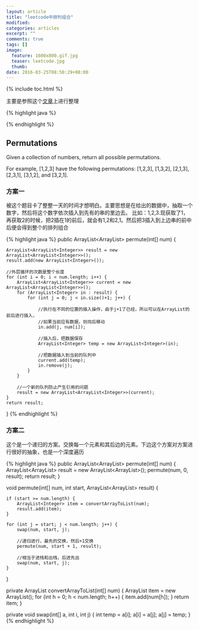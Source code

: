 ```yaml
---
layout: article
title: "leetcode中排列组合"
modified:
categories: articles
excerpt: ""
comments: true
tags: []
image: 
  feature: 1600x800.gif.jpg
  teaser: leetcode.jpg
  thumb:
date: 2016-03-25T08:50:29+08:00
---
```


{% include toc.html %}

主要是参照这个[文章](http://www.programcreek.com/2012/11/top-10-algorithms-for-coding-interview/)上进行整理

{% highlight java %}

{% endhighlight %}

## Permutations

Given a collection of numbers, return all possible permutations.

For example,
[1,2,3] have the following permutations:
[1,2,3], [1,3,2], [2,1,3], [2,3,1], [3,1,2], and [3,2,1].

### 方案一

被这个题目卡了整整一天的时间才想明白。主要思想是在给出的数据中，抽取一个数字，然后将这个数字依次插入到先有的串的里边去。
比如：1,2,3.现获取了1，再获取2的时候，把2插在1的前后，就会有1,2和2,1。然后把3插入到上边串的前中后便会得到整个的排列组合

{% highlight java %}
public ArrayList<ArrayList<Integer>> permute(int[] num) {

	ArrayList<ArrayList<Integer>> result = new ArrayList<ArrayList<Integer>>();
	result.add(new ArrayList<Integer>());

	//外层循环的次数是整个长度
	for (int i = 0; i < num.length; i++) {
		ArrayList<ArrayList<Integer>> current = new ArrayList<ArrayList<Integer>>();
		for (ArrayList<Integer> in : result) {
			for (int j = 0; j < in.size()+1; j++) {

				//执行在不同的位置的插入操作，由于j+1了已经，所以可以在ArrayList的前后进行插入，
				//如果当前应有数据，则向后移动
				in.add(j, num[i]);

				//插入后，把数据保存
				ArrayList<Integer> temp = new ArrayList<Integer>(in);

				//把数据插入到当前的队列中
				current.add(temp);
				in.remove(j);
			}
		}

		//一个新的队列防止产生引用的问题
		result = new ArrayList<ArrayList<Integer>>(current);
	}
	return result;
}
{% endhighlight %}

### 方案二

这个是一个递归的方案。交换每一个元素和其后边的元素。下边这个方案对方案进行很好的抽象，也是一个深度遍历

{% highlight java %}
public ArrayList<ArrayList<Integer>> permute(int[] num) {
	ArrayList<ArrayList<Integer>> result = new ArrayList<ArrayList<Integer>>();
	permute(num, 0, result);
	return result;
}
 
void permute(int[] num, int start, ArrayList<ArrayList<Integer>> result) {
 
	if (start >= num.length) {
		ArrayList<Integer> item = convertArrayToList(num);
		result.add(item);
	}
 
	for (int j = start; j < num.length; j++) {
		swap(num, start, j);

		//递归进行，最先的交换，然后+1交换
		permute(num, start + 1, result);

		//相当于进栈和出栈，后进先出
		swap(num, start, j);
	}
}
 
private ArrayList<Integer> convertArrayToList(int[] num) {
	ArrayList<Integer> item = new ArrayList<Integer>();
	for (int h = 0; h < num.length; h++) {
		item.add(num[h]);
	}
	return item;
}
 
private void swap(int[] a, int i, int j) {
	int temp = a[i];
	a[i] = a[j];
	a[j] = temp;
}
{% endhighlight %}
